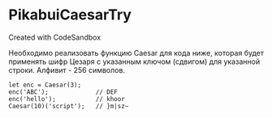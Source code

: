 # PikabuiCaesarTry
Created with CodeSandbox

Необходимо реализовать функцию Caesar для кода ниже, которая будет применять шифр Цезаря с указанным ключом (сдвигом) для указанной строки. Алфивит - 256 символов.
```
let enc = Caesar(3);
enc('ABC');             // DEF
enc('hello');           // khoor
Caesar(10)('script');   // }m|sz~
```
